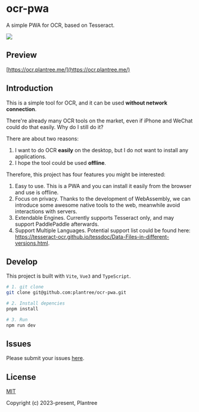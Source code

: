 # ocr-pwa

A simple PWA for OCR, based on Tesseract.

![](http://img.plantree.me/20230920104759.png)

## Preview

[https://ocr.plantree.me/](https://ocr.plantree.me/)

## Introduction

This is a simple tool for OCR, and it can be used **without network connection**.

There're already many OCR tools on the market, even if iPhone and WeChat could do that easily. Why do I still do it?

There are about two reasons:

1. I want to do OCR **easily** on the desktop, but I do not want to install any applications.
2. I hope the tool could be used **offline**.

Therefore, this project has four features you might be interested:

1. Easy to use. This is a PWA and you can install it easily from the browser and use is offline.
2. Focus on privacy. Thanks to the development of WebAssembly, we can introduce some awesome native tools to the web, meanwhile avoid interactions with servers.
3. Extendable Engines. Currently supports Tesseract only, and may support PaddlePaddle afterwards.
4. Support Multiple Languages. Potential support list could be found here: https://tesseract-ocr.github.io/tessdoc/Data-Files-in-different-versions.html.

## Develop

This project is built with `Vite`, `Vue3` and `TypeScript`.

```bash
# 1. git clone
git clone git@github.com:plantree/ocr-pwa.git

# 2. Install depencies
pnpm install

# 3. Run
npm run dev
```

## Issues

Please submit your issues [here](https://github.com/plantree/ocr-pwa/issues).

## License

[MIT](https://opensource.org/licenses/MIT)

Copyright (c) 2023-present, Plantree
